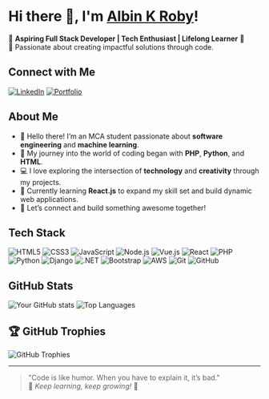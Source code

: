 # Hi there 👋, I'm [Albin K Roby](https://github.com/albinkroby/)!
🌟 **Aspiring Full Stack Developer | Tech Enthusiast | Lifelong Learner** 🌟  
🚀 Passionate about creating impactful solutions through code.

## Connect with Me
[![LinkedIn](https://img.shields.io/badge/-LinkedIn-blue?style=for-the-badge&logo=Linkedin&logoColor=white)](https://linkedin.com/in/albinkroby)
[![Portfolio](https://img.shields.io/badge/-Portfolio-black?style=for-the-badge&logo=react&logoColor=white)](https://albinkroby.vercel.app/)

## About Me
- 👋 Hello there! I’m an MCA student passionate about **software engineering** and **machine learning**.  
- 🚀 My journey into the world of coding began with **PHP**, **Python**, and **HTML**.  
- 💻 I love exploring the intersection of **technology** and **creativity** through my projects.  
- 🌱 Currently learning **React.js** to expand my skill set and build dynamic web applications.  
- 🤝 Let’s connect and build something awesome together!  


## Tech Stack
![HTML5](https://img.shields.io/badge/-HTML5-E34F26?style=for-the-badge&logo=html5&logoColor=white)
![CSS3](https://img.shields.io/badge/-CSS3-1572B6?style=for-the-badge&logo=css3&logoColor=white)
![JavaScript](https://img.shields.io/badge/-JavaScript-F7DF1E?style=for-the-badge&logo=javascript&logoColor=black)
![Node.js](https://img.shields.io/badge/-Node.js-339933?style=for-the-badge&logo=node.js&logoColor=white)
![Vue.js](https://img.shields.io/badge/-Vue.js-4FC08D?style=for-the-badge&logo=vue.js&logoColor=white)
![React](https://img.shields.io/badge/-React-61DAFB?style=for-the-badge&logo=react&logoColor=black)
![PHP](https://img.shields.io/badge/-PHP-777BB4?style=for-the-badge&logo=php&logoColor=white)
![Python](https://img.shields.io/badge/-Python-3776AB?style=for-the-badge&logo=python&logoColor=white)
![Django](https://img.shields.io/badge/-Django-092E20?style=for-the-badge&logo=django&logoColor=white)
![.NET](https://img.shields.io/badge/-.NET-512BD4?style=for-the-badge&logo=dotnet&logoColor=white)
![Bootstrap](https://img.shields.io/badge/-Bootstrap-7952B3?style=for-the-badge&logo=bootstrap&logoColor=white)
![AWS](https://img.shields.io/badge/-AWS-FF9900?style=for-the-badge&logo=amazonaws&logoColor=white)
![Git](https://img.shields.io/badge/-Git-F05032?style=for-the-badge&logo=git&logoColor=white)
![GitHub](https://img.shields.io/badge/-GitHub-181717?style=for-the-badge&logo=github&logoColor=white)



## GitHub Stats
![Your GitHub stats](https://github-readme-stats.vercel.app/api?username=albinkroby&show_icons=true&theme=radical)
![Top Languages](https://github-readme-stats.vercel.app/api/top-langs/?username=albinkroby&layout=compact&theme=radical)


## 🏆 GitHub Trophies
![GitHub Trophies](https://github-profile-trophy.vercel.app/?username=albinkroby&theme=radical&no-frame=true&margin-w=15)

---

> "Code is like humor. When you have to explain it, it’s bad."  
🌟 *Keep learning, keep growing!* 🌟
